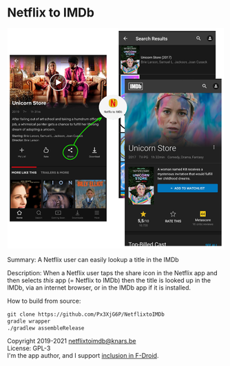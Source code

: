 # Netflix to IMDb

![NetflixtoIMDb](https://raw.githubusercontent.com/Px3XjG6P/NetflixtoIMDb/master/app/src/main/res/mipmap-xxxhdpi/usage.png)

Summary: A Netflix user can easily lookup a title in the IMDb

Description: When a Netflix user taps the share icon in the Netflix app and then selects *this* app (= Netflix to IMDb) then the title is looked up in the IMDb, via an internet browser, or in the IMDb app if it is installed.

How to build from source:

    git clone https://github.com/Px3XjG6P/NetflixtoIMDb
    gradle wrapper
    ./gradlew assembleRelease

Copyright 2019-2021 netflixtoimdb@knars.be  
License: GPL-3  
I'm the app author, and I support [inclusion in F-Droid](https://gitlab.com/fdroid/rfp/issues/977).
